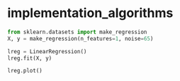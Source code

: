 # implementation_algorithms

```python
from sklearn.datasets import make_regression
X, y = make_regression(n_features=1, noise=65)
```

```python
lreg = LinearRegression()
lreg.fit(X, y)

lreg.plot()
```

